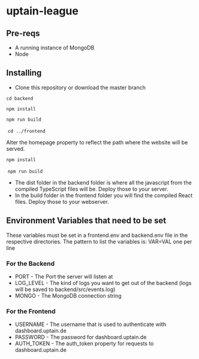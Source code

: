 # uptain-league

## Pre-reqs
* A running instance of MongoDB
* Node

## Installing
* Clone this repository or download the master branch

 `cd backend`
 
 `npm install`
 
 `npm run build`
 
 `cd ../frontend`

  Alter the homepage property to reflect the path where the website will be served.
 
 `npm install`
 
 `npm run build`
* The dist folder in the backend folder is where all the javascript from the compiled TypeScript files will be.
Deploy those to your server.
* In the build folder in the frontend folder you will find the compiled React files. Deploy those to your webserver.

## Environment Variables that need to be set
These variables must be set in a frontend.env and backend.env file in the respective directories. The pattern to list the variables is: VAR=VAL one per line
### For the Backend
* PORT - The Port the server will listen at
* LOG_LEVEL - The kind of logs you want to get out of the backend (logs will be saved to backend/src/events.log)
* MONGO - The MongoDB connection string

### For the Frontend
* USERNAME - The username that is used to authenticate with dashboard.uptain.de
* PASSWORD - The password for dashboard.uptain.de
* AUTH_TOKEN - The auth_token property for requests to dashboard.uptain.de
